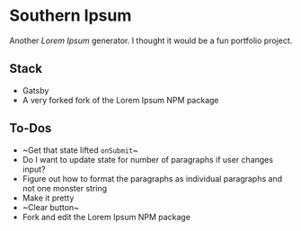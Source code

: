 # Southern Ipsum
Another _Lorem Ipsum_ generator. I thought it would be a fun portfolio project. 

## Stack
- Gatsby
- A very forked fork of the Lorem Ipsum NPM package

## To-Dos
- ~Get that state lifted `onSubmit`~
- Do I want to update state for number of paragraphs if user changes input?
- Figure out how to format the paragraphs as individual paragraphs and not one monster string
- Make it pretty
- ~Clear button~
- Fork and edit the Lorem Ipsum NPM package